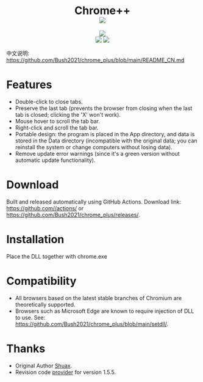 <div align="center">
<h1 align="center">Chrome++<br><img align='middle' src='https://anay.cosr.eu.org/?text=@Bush2021/chrome_plus'></img></h1>
<img align='middle' src='https://anay.cosr.eu.org/?repo=Bush2021/chrome_plus'></img>
<br>
<img src="https://img.shields.io/github/license/Bush2021/chrome_plus?color=ff69b4">
<img src="https://img.shields.io/github/languages/code-size/Bush2021/chrome_plus?color=blueviolet">
</div>

中文说明: https://github.com/Bush2021/chrome_plus/blob/main/README_CN.md

# Features
* Double-click to close tabs.
* Preserve the last tab (prevents the browser from closing when the last tab is closed; clicking the 'X' won't work).
* Mouse hover to scroll the tab bar.
* Right-click and scroll the tab bar.
* Portable design: the program is placed in the App directory, and data is stored in the Data directory (incompatible with the original data; you can reinstall the system or change computers without losing data).
* Remove update error warnings (since it's a green version without automatic update functionality).

# Download
Built and released automatically using GitHub Actions. Download link: https://github.com//actions/ or https://github.com/Bush2021/chrome_plus/releases/.

# Installation
Place the DLL together with chrome.exe

# Compatibility
* All browsers based on the latest stable branches of Chromium are theoretically supported.
* Browsers such as Microsoft Edge are known to require injection of DLL to use. See: https://github.com/Bush2021/chrome_plus/blob/main/setdll/.

# Thanks
* Original Author [Shuax](https://github.com/shuax/).
* Revision code [provider](https://forum.ru-board.com/topic.cgi?forum=5&topic=51073&start=620&limit=1&m=1#1) for version 1.5.5.